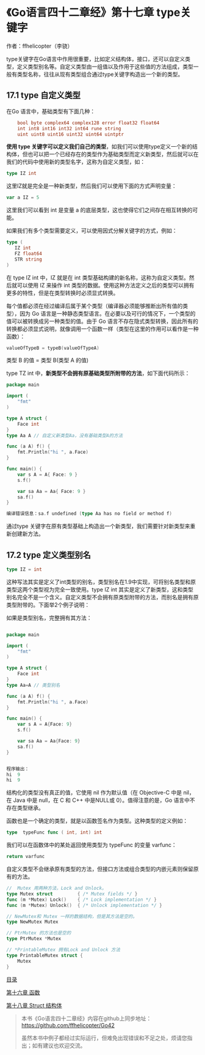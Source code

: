 # 《Go语言四十二章经》第十七章 type关键字

作者：ffhelicopter（李骁）

type关键字在Go语言中作用很重要，比如定义结构体，接口，还可以自定义类型，定义类型别名等。自定义类型由一组值以及作用于这些值的方法组成，类型一般有类型名称，往往从现有类型组合通过type关键字构造出一个新的类型。

## 17.1 type 自定义类型

在Go 语言中，基础类型有下面几种：

```go
    bool byte complex64 complex128 error float32 float64
    int int8 int16 int32 int64 rune string
    uint uint8 uint16 uint32 uint64 uintptr
```

__使用 type 关键字可以定义我们自己的类型__，如我们可以使用type定义一个新的结构体，但也可以把一个已经存在的类型作为基础类型而定义新类型，然后就可以在我们的代码中使用新的类型名字，这称为自定义类型，如：

```go
type IZ int
```

这里IZ就是完全是一种新类型，然后我们可以使用下面的方式声明变量：

```go
var a IZ = 5
```

这里我们可以看到 int 是变量 a 的底层类型，这也使得它们之间存在相互转换的可能。

如果我们有多个类型需要定义，可以使用因式分解关键字的方式，例如：

```go
type (
   IZ int
   FZ float64
   STR string
)
```

在 type IZ int 中，IZ 就是在 int 类型基础构建的新名称，这称为自定义类型。然后就可以使用 IZ 来操作 int 类型的数据。使用这种方法定义之后的类型可以拥有更多的特性，但是在类型转换时必须显式转换。

每个值都必须在经过编译后属于某个类型（编译器必须能够推断出所有值的类型），因为 Go 语言是一种静态类型语言。在必要以及可行的情况下，一个类型的值可以被转换成另一种类型的值。由于 Go 语言不存在隐式类型转换，因此所有的转换都必须显式说明，就像调用一个函数一样（类型在这里的作用可以看作是一种函数）：

```go
valueOfTypeB = typeB(valueOfTypeA)
```
类型 B 的值 = 类型 B(类型 A 的值)

type TZ int 中，**新类型不会拥有原基础类型所附带的方法**，如下面代码所示：

```go
package main

import (
	"fmt"
)

type A struct {
	Face int
}
type Aa A // 自定义新类型Aa，没有基础类型A的方法

func (a A) f() {
	fmt.Println("hi ", a.Face)
}

func main() {
	var s A = A{ Face: 9 }
	s.f()

	var sa Aa = Aa{ Face: 9 }
	sa.f()
}
```

```go
编译错误信息：sa.f undefined (type Aa has no field or method f)
```

通过type 关键字在原有类型基础上构造出一个新类型，我们需要针对新类型来重新创建新方法。


## 17.2 type 定义类型别名

```go
type IZ = int 
```

这种写法其实是定义了int类型的别名，类型别名在1.9中实现，可将别名类型和原类型这两个类型视为完全一致使用。type IZ int 其实是定义了新类型，这和类型别名完全不是一个含义。自定义类型不会拥有原类型附带的方法，而别名是拥有原类型附带的。下面举2个例子说明：

如果是类型别名，完整拥有其方法：

```go

package main

import (
	"fmt"
)

type A struct {
	Face int
}
type Aa=A // 类型别名

func (a A) f() {
	fmt.Println("hi ", a.Face)
}

func main() {
	var s A = A{Face: 9}
	s.f()

	var sa Aa = Aa{Face: 9}
	sa.f()
}


程序输出：
hi  9
hi  9
```

结构化的类型没有真正的值，它使用 nil 作为默认值（在 Objective-C 中是 nil，在 Java 中是 null，在 C 和 C++ 中是NULL或 0）。值得注意的是，Go 语言中不存在类型继承。

函数也是一个确定的类型，就是以函数签名作为类型。这种类型的定义例如：

```go
type  typeFunc func ( int, int) int 
```

我们可以在函数体中的某处返回使用类型为 typeFunc 的变量 varfunc：

```go
return varfunc
```

自定义类型不会继承原有类型的方法，但接口方法或组合类型的内嵌元素则保留原有的方法。

```go
//  Mutex 用两种方法，Lock and Unlock。
type Mutex struct         { /* Mutex fields */ }
func (m *Mutex) Lock()    { /* Lock implementation */ }
func (m *Mutex) Unlock()  { /* Unlock implementation */ }

// NewMutex和 Mutex 一样的数据结构，但是其方法是空的。
type NewMutex Mutex

// PtrMutex 的方法也是空的
type PtrMutex *Mutex

// *PrintableMutex 拥有Lock and Unlock 方法
type PrintableMutex struct {
    Mutex
}
```


[目录](../../SUMMARY.md)

[第十六章 函数](../../content/42_16_function.md)

[第十八章 Struct 结构体](../../content/42_18_struct.md)



>本书《Go语言四十二章经》内容在github上同步地址：https://github.com/ffhelicopter/Go42
>
>
>虽然本书中例子都经过实际运行，但难免出现错误和不足之处，烦请您指出；如有建议也欢迎交流。